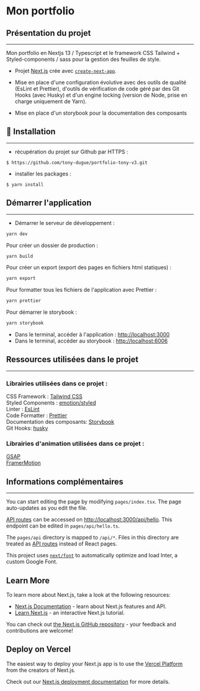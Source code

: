 # Mon portfolio

## Présentation du projet

---

Mon portfolio en Nextjs 13 / Typescript et le framework CSS Tailwind + Styled-components / sass pour la gestion des feuilles de style.

- Projet [Next.js](https://nextjs.org/) crée avec [`create-next-app`](https://github.com/vercel/next.js/tree/canary/packages/create-next-app).

- Mise en place d'une configuration évolutive avec des outils de qualité (EsLint et Prettier), d'outils de vérification de code géré par des Git Hooks (avec Husky) et d'un engine locking (version de Node, prise en charge uniquement de Yarn).

- Mise en place d'un storybook pour la documentation des composants

## 🚀 Installation

---

- récupération du projet sur Github par HTTPS :

```shell script
$ https://github.com/tony-dugue/portfolio-tony-v3.git
```

- installer les packages :

```shell script
$ yarn install
```

## Démarrer l'application

---

- Démarrer le serveur de développement :

```bash
yarn dev
```

Pour créer un dossier de production :

```bash
yarn build
```

Pour créer un export (export des pages en fichiers html statiques) :

```bash
yarn export
```

Pour formatter tous les fichiers de l'application avec Prettier :

```bash
yarn prettier
```

Pour démarrer le storybook :

```bash
yarn storybook
```

- Dans le terminal, accéder à l'application : [http://localhost:3000](http://localhost:3000)
- Dans le terminal, accéder au storybook : [http://localhost:6006](http://localhost:6006)

## Ressources utilisées dans le projet

---

### Librairies utilisées dans ce projet :

CSS Framework : [Tailwind CSS](https://tailwindcss.com/) <br />
Styled Components : [emotion/styled](https://emotion.sh/docs/introduction) <br />
Linter : [EsLint](https://eslint.org/) <br />
Code Formatter : [Prettier](https://prettier.io/) <br />
Documentation des composants: [Storybook](https://storybook.js.org/) <br />
Git Hooks: [husky](https://typicode.github.io/husky/#/) <br />

### Librairies d'animation utilisées dans ce projet :

[GSAP](https://greensock.com/gsap/) <br />
[FramerMotion](https://www.framer.com/motion/) <br />

## Informations complémentaires

---

You can start editing the page by modifying `pages/index.tsx`. The page auto-updates as you edit the file.

[API routes](https://nextjs.org/docs/api-routes/introduction) can be accessed on [http://localhost:3000/api/hello](http://localhost:3000/api/hello). This endpoint can be edited in `pages/api/hello.ts`.

The `pages/api` directory is mapped to `/api/*`. Files in this directory are treated as [API routes](https://nextjs.org/docs/api-routes/introduction) instead of React pages.

This project uses [`next/font`](https://nextjs.org/docs/basic-features/font-optimization) to automatically optimize and load Inter, a custom Google Font.

## Learn More

To learn more about Next.js, take a look at the following resources:

- [Next.js Documentation](https://nextjs.org/docs) - learn about Next.js features and API.
- [Learn Next.js](https://nextjs.org/learn) - an interactive Next.js tutorial.

You can check out [the Next.js GitHub repository](https://github.com/vercel/next.js/) - your feedback and contributions are welcome!

## Deploy on Vercel

The easiest way to deploy your Next.js app is to use the [Vercel Platform](https://vercel.com/new?utm_medium=default-template&filter=next.js&utm_source=create-next-app&utm_campaign=create-next-app-readme) from the creators of Next.js.

Check out our [Next.js deployment documentation](https://nextjs.org/docs/deployment) for more details.
